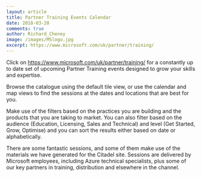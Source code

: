 ```yaml
---
layout: article
title: Partner Training Events Calendar
date: 2018-03-20
comments: true
author: Richard_Cheney
image: /images/MSlogo.jpg
excerpt: https://www.microsoft.com/uk/partner/training/
---
```


Click on <https://www.microsoft.com/uk/partner/training/> for a constantly up to date set of upcoming Partner Training events designed to grow your skills and expertise.

Browse the catalogue using the default tile view, or use the calendar and map views to find the sessions at the dates and locations that are best for you.

Make use of the filters based on the practices you are building and the products that you are taking to market.  You can also filter based on the audience (Education, Licensing, Sales and Technical) and level (Get Started, Grow, Optimise) and you can sort the results either based on date or alphabetically.

There are some fantastic sessions, and some of them make use of the materials we have generated for the Citadel site.  Sessions are delivered by Microsoft employees, including Azure technical specialists, plus some of our key partners in training, distribution and elsewhere in the channel.